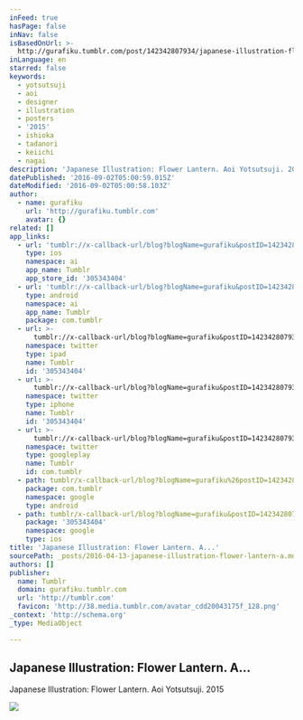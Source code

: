 ```yaml
---
inFeed: true
hasPage: false
inNav: false
isBasedOnUrl: >-
  http://gurafiku.tumblr.com/post/142342807934/japanese-illustration-flower-lantern-aoi
inLanguage: en
starred: false
keywords:
  - yotsutsuji
  - aoi
  - designer
  - illustration
  - posters
  - '2015'
  - ishioka
  - tadanori
  - keiichi
  - nagai
description: 'Japanese Illustration: Flower Lantern. Aoi Yotsutsuji. 2015'
datePublished: '2016-09-02T05:00:59.015Z'
dateModified: '2016-09-02T05:00:58.103Z'
author:
  - name: gurafiku
    url: 'http://gurafiku.tumblr.com'
    avatar: {}
related: []
app_links:
  - url: 'tumblr://x-callback-url/blog?blogName=gurafiku&postID=142342807934'
    type: ios
    namespace: ai
    app_name: Tumblr
    app_store_id: '305343404'
  - url: 'tumblr://x-callback-url/blog?blogName=gurafiku&postID=142342807934'
    type: android
    namespace: ai
    app_name: Tumblr
    package: com.tumblr
  - url: >-
      tumblr://x-callback-url/blog?blogName=gurafiku&postID=142342807934&referrer=twitter-cards
    namespace: twitter
    type: ipad
    name: Tumblr
    id: '305343404'
  - url: >-
      tumblr://x-callback-url/blog?blogName=gurafiku&postID=142342807934&referrer=twitter-cards
    namespace: twitter
    type: iphone
    name: Tumblr
    id: '305343404'
  - url: >-
      tumblr://x-callback-url/blog?blogName=gurafiku&postID=142342807934&referrer=twitter-cards
    namespace: twitter
    type: googleplay
    name: Tumblr
    id: com.tumblr
  - path: tumblr/x-callback-url/blog?blogName=gurafiku%26postID=142342807934
    package: com.tumblr
    namespace: google
    type: android
  - path: tumblr/x-callback-url/blog?blogName=gurafiku&postID=142342807934
    package: '305343404'
    namespace: google
    type: ios
title: 'Japanese Illustration: Flower Lantern. A...'
sourcePath: _posts/2016-04-13-japanese-illustration-flower-lantern-a.md
authors: []
publisher:
  name: Tumblr
  domain: gurafiku.tumblr.com
  url: 'http://tumblr.com'
  favicon: 'http://38.media.tumblr.com/avatar_cdd20043175f_128.png'
_context: 'http://schema.org'
_type: MediaObject

---
```

<article style=""><h1>Japanese Illustration: Flower Lantern. A...</h1><p>Japanese Illustration: Flower Lantern. Aoi Yotsutsuji. 2015</p><img src="http://41.media.tumblr.com/ee76db7bb009640d6f9f95c085d4c843/tumblr_njm0hj2KAD1rce737o1_1280.jpg" /></article>